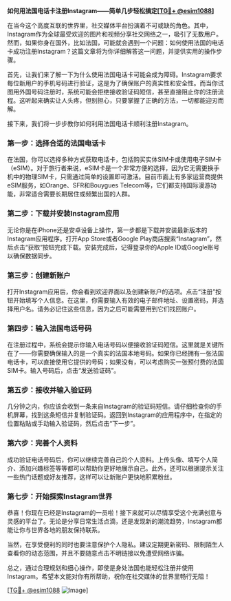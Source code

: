 **如何用法国电话卡注册Instagram——简单几步轻松搞定[[TG💪+ @esim1088](https://t.me/s/esim1088)]**

在当今这个高度互联的世界里，社交媒体平台扮演着不可或缺的角色。其中，Instagram作为全球最受欢迎的图片和视频分享社交网络之一，吸引了无数用户。然而，如果你身在国外，比如法国，可能就会遇到一个问题：如何使用法国的电话卡成功注册Instagram？这篇文章将为你详细解答这一问题，并提供实用的操作步骤。

首先，让我们来了解一下为什么使用法国电话卡可能会成为障碍。Instagram要求每位新用户的手机号码进行验证，这是为了确保账户的真实性和安全性。而当你试图用外国号码注册时，系统可能会拒绝接收验证码短信，甚至直接阻止你的注册流程。这听起来确实让人头疼，但别担心，只要掌握了正确的方法，一切都能迎刃而解。

接下来，我们将一步步教你如何利用法国电话卡顺利注册Instagram。

### 第一步：选择合适的法国电话卡

在法国，你可以选择多种方式获取电话卡，包括购买实体SIM卡或使用电子SIM卡（eSIM）。对于旅行者来说，eSIM卡是一个非常方便的选择，因为它无需更换手机中的物理SIM卡，只需通过简单的设置即可激活。目前市面上有多家运营商提供eSIM服务，如Orange、SFR和Bouygues Telecom等，它们都支持国际漫游功能，非常适合需要长期居住或频繁出国的人群。

### 第二步：下载并安装Instagram应用

无论你是在iPhone还是安卓设备上操作，第一步都是下载并安装最新版本的Instagram应用程序。打开App Store或者Google Play商店搜索“Instagram”，然后点击“获取”按钮完成下载。安装完成后，记得登录你的Apple ID或Google账号以确保数据同步。

### 第三步：创建新账户

打开Instagram应用后，你会看到欢迎界面以及创建新账户的选项。点击“注册”按钮开始填写个人信息。在这里，你需要输入有效的电子邮件地址、设置密码，并选择用户名。请务必记住这些信息，因为之后可能需要用到它们找回账户。

### 第四步：输入法国电话号码

在注册过程中，系统会提示你输入电话号码以便接收验证码短信。这里就是关键所在了——你需要确保输入的是一个真实的法国本地号码。如果你已经拥有一张法国电话卡，可以直接使用它提供的号码；如果没有，可以考虑购买一张预付费的法国SIM卡。输入号码后，点击“发送验证码”。

### 第五步：接收并输入验证码

几分钟之内，你应该会收到一条来自Instagram的验证码短信。请仔细检查你的手机屏幕，找到这条短信并复制验证码。返回到Instagram的应用程序中，在指定的位置粘贴或手动输入验证码，然后点击“下一步”。

### 第六步：完善个人资料

成功验证电话号码后，你可以继续完善自己的个人资料。上传头像、填写个人简介、添加兴趣标签等等都可以帮助你更好地展示自己。此外，还可以根据提示关注一些热门话题或好友推荐，这样可以让新账户更快地积累粉丝。

### 第七步：开始探索Instagram世界

恭喜！你现在已经是Instagram的一员啦！接下来就可以尽情享受这个充满创意与灵感的平台了。无论是分享日常生活点滴，还是发现新的潮流趋势，Instagram都能让你与世界各地的朋友保持联系。

当然，在享受便利的同时也要注意保护个人隐私。建议定期更新密码、限制陌生人查看你的动态范围，并且不要随意点击不明链接以免遭受网络诈骗。

总之，通过合理规划和细心操作，即使是身处法国也能轻松注册并使用Instagram。希望本文能对你有所帮助，祝你在社交媒体的世界里畅行无阻！

[[TG💪+ @esim1088](https://t.me/s/esim1088) ![Image](https://i.postimg.cc/4NQfJmqS/Snipaste-2025-05-13-00-14-12.png)]